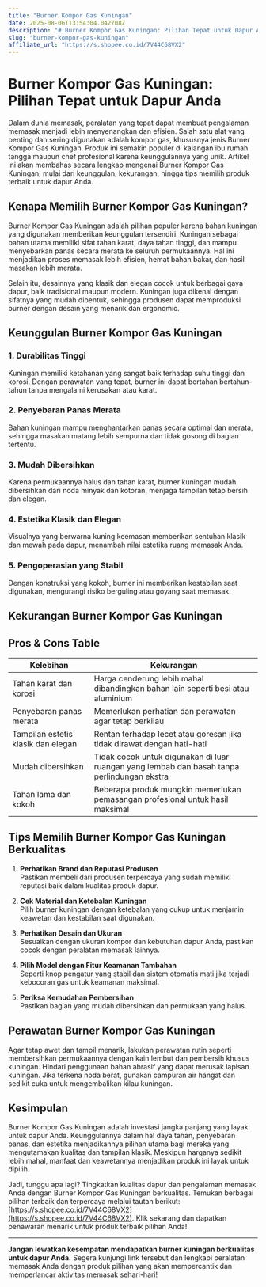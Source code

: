 ```yaml
---
title: "Burner Kompor Gas Kuningan"
date: 2025-08-06T13:54:04.042708Z
description: "# Burner Kompor Gas Kuningan: Pilihan Tepat untuk Dapur Anda..."
slug: "burner-kompor-gas-kuningan"
affiliate_url: "https://s.shopee.co.id/7V44C68VX2"
---
```

# Burner Kompor Gas Kuningan: Pilihan Tepat untuk Dapur Anda

Dalam dunia memasak, peralatan yang tepat dapat membuat pengalaman memasak menjadi lebih menyenangkan dan efisien. Salah satu alat yang penting dan sering digunakan adalah kompor gas, khususnya jenis Burner Kompor Gas Kuningan. Produk ini semakin populer di kalangan ibu rumah tangga maupun chef profesional karena keunggulannya yang unik. Artikel ini akan membahas secara lengkap mengenai Burner Kompor Gas Kuningan, mulai dari keunggulan, kekurangan, hingga tips memilih produk terbaik untuk dapur Anda.

## Kenapa Memilih Burner Kompor Gas Kuningan?

Burner Kompor Gas Kuningan adalah pilihan populer karena bahan kuningan yang digunakan memberikan keunggulan tersendiri. Kuningan sebagai bahan utama memiliki sifat tahan karat, daya tahan tinggi, dan mampu menyebarkan panas secara merata ke seluruh permukaannya. Hal ini menjadikan proses memasak lebih efisien, hemat bahan bakar, dan hasil masakan lebih merata.

Selain itu, desainnya yang klasik dan elegan cocok untuk berbagai gaya dapur, baik tradisional maupun modern. Kuningan juga dikenal dengan sifatnya yang mudah dibentuk, sehingga produsen dapat memproduksi burner dengan desain yang menarik dan ergonomic.

## Keunggulan Burner Kompor Gas Kuningan

### 1. Durabilitas Tinggi
Kuningan memiliki ketahanan yang sangat baik terhadap suhu tinggi dan korosi. Dengan perawatan yang tepat, burner ini dapat bertahan bertahun-tahun tanpa mengalami kerusakan atau karat.

### 2. Penyebaran Panas Merata
Bahan kuningan mampu menghantarkan panas secara optimal dan merata, sehingga masakan matang lebih sempurna dan tidak gosong di bagian tertentu.

### 3. Mudah Dibersihkan
Karena permukaannya halus dan tahan karat, burner kuningan mudah dibersihkan dari noda minyak dan kotoran, menjaga tampilan tetap bersih dan elegan.

### 4. Estetika Klasik dan Elegan
Visualnya yang berwarna kuning keemasan memberikan sentuhan klasik dan mewah pada dapur, menambah nilai estetika ruang memasak Anda.

### 5. Pengoperasian yang Stabil
Dengan konstruksi yang kokoh, burner ini memberikan kestabilan saat digunakan, mengurangi risiko berguling atau goyang saat memasak.

## Kekurangan Burner Kompor Gas Kuningan

## Pros & Cons Table

| Kelebihan | Kekurangan |
|------------|--------------|
| Tahan karat dan korosi | Harga cenderung lebih mahal dibandingkan bahan lain seperti besi atau aluminium |
| Penyebaran panas merata | Memerlukan perhatian dan perawatan agar tetap berkilau |
| Tampilan estetis klasik dan elegan | Rentan terhadap lecet atau goresan jika tidak dirawat dengan hati-hati |
| Mudah dibersihkan | Tidak cocok untuk digunakan di luar ruangan yang lembab dan basah tanpa perlindungan ekstra |
| Tahan lama dan kokoh | Beberapa produk mungkin memerlukan pemasangan profesional untuk hasil maksimal |

## Tips Memilih Burner Kompor Gas Kuningan Berkualitas

1. **Perhatikan Brand dan Reputasi Produsen**  
Pastikan membeli dari produsen terpercaya yang sudah memiliki reputasi baik dalam kualitas produk dapur.

2. **Cek Material dan Ketebalan Kuningan**  
Pilih burner kuningan dengan ketebalan yang cukup untuk menjamin keawetan dan kestabilan saat digunakan.

3. **Perhatikan Desain dan Ukuran**  
Sesuaikan dengan ukuran kompor dan kebutuhan dapur Anda, pastikan cocok dengan peralatan memasak lainnya.

4. **Pilih Model dengan Fitur Keamanan Tambahan**  
Seperti knop pengatur yang stabil dan sistem otomatis mati jika terjadi kebocoran gas untuk keamanan maksimal.

5. **Periksa Kemudahan Pembersihan**  
Pastikan bagian yang mudah dibersihkan dan permukaan yang halus.

## Perawatan Burner Kompor Gas Kuningan

Agar tetap awet dan tampil menarik, lakukan perawatan rutin seperti membersihkan permukaannya dengan kain lembut dan pembersih khusus kuningan. Hindari penggunaan bahan abrasif yang dapat merusak lapisan kuningan. Jika terkena noda berat, gunakan campuran air hangat dan sedikit cuka untuk mengembalikan kilau kuningan.

## Kesimpulan

Burner Kompor Gas Kuningan adalah investasi jangka panjang yang layak untuk dapur Anda. Keunggulannya dalam hal daya tahan, penyebaran panas, dan estetika menjadikannya pilihan utama bagi mereka yang mengutamakan kualitas dan tampilan klasik. Meskipun harganya sedikit lebih mahal, manfaat dan keawetannya menjadikan produk ini layak untuk dipilih.

Jadi, tunggu apa lagi? Tingkatkan kualitas dapur dan pengalaman memasak Anda dengan Burner Kompor Gas Kuningan berkualitas. Temukan berbagai pilihan terbaik dan terpercaya melalui tautan berikut: [https://s.shopee.co.id/7V44C68VX2](https://s.shopee.co.id/7V44C68VX2). Klik sekarang dan dapatkan penawaran menarik untuk produk terbaik pilihan Anda!

---

**Jangan lewatkan kesempatan mendapatkan burner kuningan berkualitas untuk dapur Anda.** Segera kunjungi link tersebut dan lengkapi peralatan memasak Anda dengan produk pilihan yang akan mempercantik dan memperlancar aktivitas memasak sehari-hari!